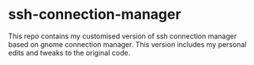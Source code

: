 # ssh-connection-manager
This repo contains my customised version of ssh connection manager based on gnome connection manager. This version includes my personal edits and tweaks to the original code.
